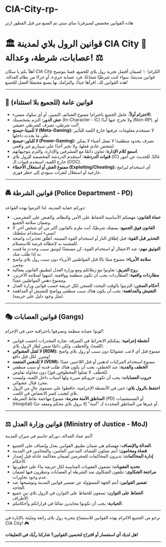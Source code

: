 # CIA-City-rp-
هاذه القوانين مخصص لسيرفرنا ساي ستي تم الصنع من قبل المطور ارثر
# 🏛️ قوانين الرول بلاي لمدينة CIA City 🚓 عصابات، شرطة، وعدالة! ⚖️

أهلاً بكم يا سكان CIA City الكرام! ✨ لضمان أفضل تجربة رول بلاي للجميع، قمنا بتوضيح قوانين مدينتنا. سواء كنت شرطيًا شجاعًا، فرد عصابة جريء، أو جزءًا من نظام العدالة، هذه القوانين لك. اقرأها جيدًا، والتزامك بها يصنع مجتمعًا أفضل للجميع!

---

## 📜 قوانين عامة (للجميع بلا استثناء)

* **الاحترام أولاً:** عامل الجميع باحترام! ممنوع الشتائم، التمييز، أو أي سلوك مسيء.
* **عش الدور:** التزم بشخصيتك (In-Character - IC) ولا تخرج عنها أبدًا (Non-RP). لو أنت شرطي، تصرف كشرطي حقيقي!
* **لا للميتا-جيمنج (Meta-Gaming):** لا تستخدم معلومات عرفتها خارج اللعبة للتأثير على ما يحدث داخلها.
* **لا للباور-جيمنج (Power-Gaming):** تصرف بحدود منطقية! لا تفعل أشياء لا يمكن لشخص عادي فعلها، ولا تجبر أحدًا على سيناريو غير واقعي.
* **اسمع كلام الإدارة:** تعاون دائمًا مع المشرفين والإدارة، والتزم بتوجيهاتهم.
* **قنوات الدردشة:** استخدم الدردشة المخصصة للرول بلاي (IC) غالبًا. للحديث عن أمور خارج اللعبة، استخدم قنوات الـ (OOC).
* **ممنوع الغش أو استغلال الأخطاء (Exploiting/Cheating):** أي استخدام لبرامج خارجية أو استغلال لثغرات سيؤدي إلى حظر فوري.

---

## 🚔 قوانين الشرطة (Police Department - PD)

دوركم حماية المدينة، لذا التزموا بهذه القواعد:

* **حماة القانون:** مهمتكم الأساسية الحفاظ على الأمن والنظام، والقبض على المجرمين، وضمان سلامة الجميع.
* **القانون فوق الجميع:** بصفتك شرطيًا، أنت ملزم بالقانون أكثر من أي شخص آخر. لا تسيء استخدام سلطتك!
* **التحذير قبل القوة:** قبل إطلاق النار أو استخدام القوة المميتة، أطلق تحذيرات واضحة للمشتبه به لإعطائه فرصة للاستسلام.
* **التوثيق مهم:** عند الاعتقال أو استخدام القوة، كن مستعدًا لتوثيق سبب وحدث ما قمت به إذا طُلب منك.
* **سلامة الأبرياء:** ممنوع منعًا باتًا قتل المواطنين الأبرياء دون سبب رول بلاي واضح ومبرر.
* **روح الفريق:** تعاونوا مع زملائكم ومع وزارة العدل لتطبيق القانون بفعالية.
* **مطاردات واقعية:** المطاردات يجب أن تكون منطقية وواقعية. انتبهوا لسلامة الآخرين، وممنوع دهس المواطنين عمدًا.
* **أحكام السجن:** التزموا بالوقت المحدد للسجن لكل جريمة حسب قوانين وزارة العدل.
* **التفتيش والمداهمة:** يجب أن يكون هناك سبب منطقي وواضح للتفتيش أو المداهمة (مثل وجود دليل على جريمة).

---

## 🎭 قوانين العصابات (Gangs)

كونوا عصابة منظمة وتصرفوا باحترافية حتى في الإجرام!

* **أنشطة إجرامية:** يمكنكم الانخراط في السرقة، تجارة المخدرات (حسب قوانين اللعبة)، والخطف، ولكن دائمًا ضمن إطار الرول بلاي.
* **لا لقتل العشوائي (RDM):** ممنوع قتل أي لاعب عشوائيًا دون سبب أو رول بلاي واضح ومبرر. لكل قتل دافع!
* **لا للدهس المتعمد (VDM):** ممنوع استخدام المركبات لدهس أو قتل اللاعبين عمدًا.
* **الخطف والفدية:** عند الخطف، يجب أن يكون هناك طلب فدية أو سبب منطقي للخطْف. لا تقتلوا المخطوفين فورًا دون محاولة تفاوض.
* **حروب العصابات:** يجب أن تكون حروبكم مبررة ولها أسباب داخل اللعبة، وليست مجرد قتال عشوائي.
* **احتفظ بالرول بلاي:** حتى في الأنشطة الإجرامية، حافظوا على مستوى عالٍ من الرول بلاي لتجنب كسر الانغماس في اللعب.
* **المناطق الآمنة محرمة:** ممنوع مهاجمة نقاط الشرطة (PD) أو المستشفيات (Hospital) أو غيرها من المناطق المحددة كـ "آمنة" إلا برول بلاي محكم ومعقد جدًا.

---

## ⚖️ قوانين وزارة العدل (Ministry of Justice - MoJ)

أنتم عماد العدالة، دوركم حاسم في ميزان المدينة!

* **العدالة والإنصاف:** مهمتكم هي ضمان تطبيق القوانين بعدل وإنصاف على الجميع.
* **قضاة ومحامون:** أنتم تمثلون القضاة، المدعين العامين، والمحامين في المدينة.
* **إدارة المحاكمات:** تديرون المحاكمات للمجرمين لضمان محاكمة عادلة قبل إصدار الأحكام.
* **تحديد العقوبات:** تضعون العقوبات المناسبة لكل جريمة بناءً على خطورتها.
* **مراجعة الشكاوى:** تتلقون الشكاوى ضد الشرطة أو العصابات وتنظرون فيها لضمان عدم وجود تجاوزات.
* **تفسير القوانين:** أنتم الجهة المسؤولة عن تفسير قوانين المدينة وتوضيحها عند الحاجة.
* **الحفاظ على التوازن:** تسعون للحفاظ على التوازن في الرول بلاي بين جميع الأطراف.
* **الحيادية:** يجب أن تكونوا محايدين تمامًا في قراراتكم وأحكامكم.

---

نرجو من الجميع الالتزام بهذه القوانين للاستمتاع بتجربة رول بلاي رائعة ومليئة بالإثارة في CIA City! 🎮

**هل لديك أي استفسار أو اقتراح لتحسين القوانين؟ شاركنا رأيك في التعليقات!**

---
